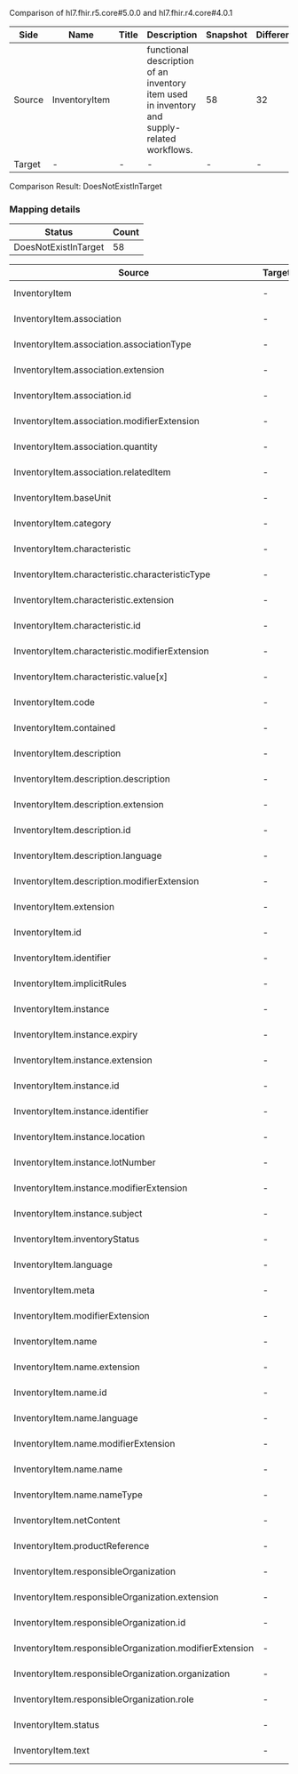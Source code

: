 Comparison of hl7.fhir.r5.core#5.0.0 and hl7.fhir.r4.core#4.0.1

| Side | Name | Title | Description | Snapshot | Differential |
| --- | --- | --- | --- | --- | --- |
| Source | InventoryItem |  | functional description of an inventory item used in inventory and supply-related workflows. | 58 | 32 |
| Target | - | - | - | - | - |


Comparison Result: DoesNotExistInTarget


### Mapping details

| Status | Count |
| ------ | ----- |
DoesNotExistInTarget | 58 |


| Source | Target | Status | Message |
| ------ | ------ | ------ | ------- |
| InventoryItem | - | DoesNotExistInTarget | InventoryItem does not exist in target and has no mapping |
| InventoryItem.association | - | DoesNotExistInTarget | InventoryItem.association does not exist in target and has no mapping |
| InventoryItem.association.associationType | - | DoesNotExistInTarget | InventoryItem.association.associationType does not exist in target and has no mapping |
| InventoryItem.association.extension | - | DoesNotExistInTarget | InventoryItem.association.extension does not exist in target and has no mapping |
| InventoryItem.association.id | - | DoesNotExistInTarget | InventoryItem.association.id does not exist in target and has no mapping |
| InventoryItem.association.modifierExtension | - | DoesNotExistInTarget | InventoryItem.association.modifierExtension does not exist in target and has no mapping |
| InventoryItem.association.quantity | - | DoesNotExistInTarget | InventoryItem.association.quantity does not exist in target and has no mapping |
| InventoryItem.association.relatedItem | - | DoesNotExistInTarget | InventoryItem.association.relatedItem does not exist in target and has no mapping |
| InventoryItem.baseUnit | - | DoesNotExistInTarget | InventoryItem.baseUnit does not exist in target and has no mapping |
| InventoryItem.category | - | DoesNotExistInTarget | InventoryItem.category does not exist in target and has no mapping |
| InventoryItem.characteristic | - | DoesNotExistInTarget | InventoryItem.characteristic does not exist in target and has no mapping |
| InventoryItem.characteristic.characteristicType | - | DoesNotExistInTarget | InventoryItem.characteristic.characteristicType does not exist in target and has no mapping |
| InventoryItem.characteristic.extension | - | DoesNotExistInTarget | InventoryItem.characteristic.extension does not exist in target and has no mapping |
| InventoryItem.characteristic.id | - | DoesNotExistInTarget | InventoryItem.characteristic.id does not exist in target and has no mapping |
| InventoryItem.characteristic.modifierExtension | - | DoesNotExistInTarget | InventoryItem.characteristic.modifierExtension does not exist in target and has no mapping |
| InventoryItem.characteristic.value[x] | - | DoesNotExistInTarget | InventoryItem.characteristic.value[x] does not exist in target and has no mapping |
| InventoryItem.code | - | DoesNotExistInTarget | InventoryItem.code does not exist in target and has no mapping |
| InventoryItem.contained | - | DoesNotExistInTarget | InventoryItem.contained does not exist in target and has no mapping |
| InventoryItem.description | - | DoesNotExistInTarget | InventoryItem.description does not exist in target and has no mapping |
| InventoryItem.description.description | - | DoesNotExistInTarget | InventoryItem.description.description does not exist in target and has no mapping |
| InventoryItem.description.extension | - | DoesNotExistInTarget | InventoryItem.description.extension does not exist in target and has no mapping |
| InventoryItem.description.id | - | DoesNotExistInTarget | InventoryItem.description.id does not exist in target and has no mapping |
| InventoryItem.description.language | - | DoesNotExistInTarget | InventoryItem.description.language does not exist in target and has no mapping |
| InventoryItem.description.modifierExtension | - | DoesNotExistInTarget | InventoryItem.description.modifierExtension does not exist in target and has no mapping |
| InventoryItem.extension | - | DoesNotExistInTarget | InventoryItem.extension does not exist in target and has no mapping |
| InventoryItem.id | - | DoesNotExistInTarget | InventoryItem.id does not exist in target and has no mapping |
| InventoryItem.identifier | - | DoesNotExistInTarget | InventoryItem.identifier does not exist in target and has no mapping |
| InventoryItem.implicitRules | - | DoesNotExistInTarget | InventoryItem.implicitRules does not exist in target and has no mapping |
| InventoryItem.instance | - | DoesNotExistInTarget | InventoryItem.instance does not exist in target and has no mapping |
| InventoryItem.instance.expiry | - | DoesNotExistInTarget | InventoryItem.instance.expiry does not exist in target and has no mapping |
| InventoryItem.instance.extension | - | DoesNotExistInTarget | InventoryItem.instance.extension does not exist in target and has no mapping |
| InventoryItem.instance.id | - | DoesNotExistInTarget | InventoryItem.instance.id does not exist in target and has no mapping |
| InventoryItem.instance.identifier | - | DoesNotExistInTarget | InventoryItem.instance.identifier does not exist in target and has no mapping |
| InventoryItem.instance.location | - | DoesNotExistInTarget | InventoryItem.instance.location does not exist in target and has no mapping |
| InventoryItem.instance.lotNumber | - | DoesNotExistInTarget | InventoryItem.instance.lotNumber does not exist in target and has no mapping |
| InventoryItem.instance.modifierExtension | - | DoesNotExistInTarget | InventoryItem.instance.modifierExtension does not exist in target and has no mapping |
| InventoryItem.instance.subject | - | DoesNotExistInTarget | InventoryItem.instance.subject does not exist in target and has no mapping |
| InventoryItem.inventoryStatus | - | DoesNotExistInTarget | InventoryItem.inventoryStatus does not exist in target and has no mapping |
| InventoryItem.language | - | DoesNotExistInTarget | InventoryItem.language does not exist in target and has no mapping |
| InventoryItem.meta | - | DoesNotExistInTarget | InventoryItem.meta does not exist in target and has no mapping |
| InventoryItem.modifierExtension | - | DoesNotExistInTarget | InventoryItem.modifierExtension does not exist in target and has no mapping |
| InventoryItem.name | - | DoesNotExistInTarget | InventoryItem.name does not exist in target and has no mapping |
| InventoryItem.name.extension | - | DoesNotExistInTarget | InventoryItem.name.extension does not exist in target and has no mapping |
| InventoryItem.name.id | - | DoesNotExistInTarget | InventoryItem.name.id does not exist in target and has no mapping |
| InventoryItem.name.language | - | DoesNotExistInTarget | InventoryItem.name.language does not exist in target and has no mapping |
| InventoryItem.name.modifierExtension | - | DoesNotExistInTarget | InventoryItem.name.modifierExtension does not exist in target and has no mapping |
| InventoryItem.name.name | - | DoesNotExistInTarget | InventoryItem.name.name does not exist in target and has no mapping |
| InventoryItem.name.nameType | - | DoesNotExistInTarget | InventoryItem.name.nameType does not exist in target and has no mapping |
| InventoryItem.netContent | - | DoesNotExistInTarget | InventoryItem.netContent does not exist in target and has no mapping |
| InventoryItem.productReference | - | DoesNotExistInTarget | InventoryItem.productReference does not exist in target and has no mapping |
| InventoryItem.responsibleOrganization | - | DoesNotExistInTarget | InventoryItem.responsibleOrganization does not exist in target and has no mapping |
| InventoryItem.responsibleOrganization.extension | - | DoesNotExistInTarget | InventoryItem.responsibleOrganization.extension does not exist in target and has no mapping |
| InventoryItem.responsibleOrganization.id | - | DoesNotExistInTarget | InventoryItem.responsibleOrganization.id does not exist in target and has no mapping |
| InventoryItem.responsibleOrganization.modifierExtension | - | DoesNotExistInTarget | InventoryItem.responsibleOrganization.modifierExtension does not exist in target and has no mapping |
| InventoryItem.responsibleOrganization.organization | - | DoesNotExistInTarget | InventoryItem.responsibleOrganization.organization does not exist in target and has no mapping |
| InventoryItem.responsibleOrganization.role | - | DoesNotExistInTarget | InventoryItem.responsibleOrganization.role does not exist in target and has no mapping |
| InventoryItem.status | - | DoesNotExistInTarget | InventoryItem.status does not exist in target and has no mapping |
| InventoryItem.text | - | DoesNotExistInTarget | InventoryItem.text does not exist in target and has no mapping |

